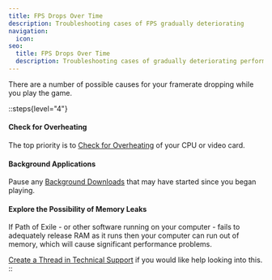 ```yaml
---
title: FPS Drops Over Time
description: Troubleshooting cases of FPS gradually deteriorating
navigation:
  icon:
seo:
  title: FPS Drops Over Time
  description: Troubleshooting cases of gradually deteriorating performance.
---
```


There are a number of possible causes for your framerate dropping while you play the game.

::steps{level="4"}
#### Check for Overheating
The top priority is to [Check for Overheating](/miscellaneous/other/check-for-overheating) of your CPU or video card.
#### Background Applications
Pause any [Background Downloads](/miscellaneous/other/background-downloads) that may have started since you began playing.
#### Explore the Possibility of Memory Leaks
If Path of Exile - or other software running on your computer - fails to adequately release RAM as it runs then your computer can run out of memory, which will cause significant performance problems.

[Create a Thread in Technical Support](/miscellaneous/other/create-a-thread-in-technical-support) if you would like help looking into this.
::